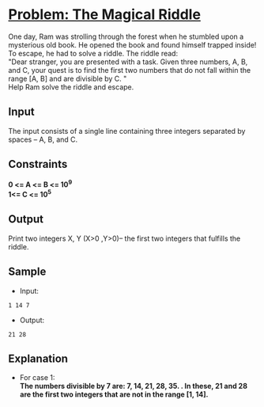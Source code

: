 # [Problem: The Magical Riddle](https://my.newtonschool.co/playground/code/4fow0rzz3s9n)

One day, Ram was strolling through the forest when he stumbled upon a mysterious old book. He opened the book and found himself trapped inside! To escape, he had to solve a riddle. The riddle read:
<br>
"Dear stranger, you are presented with a task. Given three numbers, A, B, and C, your quest is to find the first two numbers that do not fall within the range [A, B] and are divisible by C. " <br>
Help Ram solve the riddle and escape.

## Input

The input consists of a single line containing three integers separated by spaces – A, B, and C.

## Constraints

**0 <= A <= B <= 10<sup>9</sup> <br>
1<= C <= 10<sup>5</sup>**

## Output

Print two integers X, Y (X>0 ,Y>0)– the first two integers that fulfills the riddle.

## Sample

- Input:
```
1 14 7
```

- Output:
```
21 28
```

## Explanation

- For case 1: <br> **The numbers divisible by 7 are:
7, 14, 21, 28, 35. .
In these, 21 and 28 are the first two integers that are not in the range [1, 14].**
